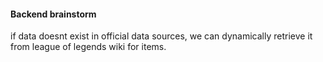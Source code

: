 #### Backend brainstorm

if data doesnt exist in official data sources, we can dynamically retrieve it from league of legends wiki for items.
